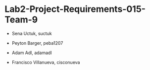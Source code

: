 # Lab2-Project-Requirements-015-Team-9
- Sena Uctuk, suctuk
- Peyton Barger, peba1207

- Adam Adl, adamadl

- Francisco Villanueva, cisconueva